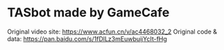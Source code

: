 # TASbot made by GameCafe

Original video site: https://www.acfun.cn/v/ac4468032_2
Original code & data: https://pan.baidu.com/s/1fDlLz3mEuwbuijYcIt-fHg
